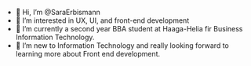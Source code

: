 - 👋 Hi, I’m @SaraErbismann
- 👀 I’m interested in UX, UI, and front-end development
- 🌱 I’m currently a second year BBA student at Haaga-Helia fir Business Information Technology.
- 💞️ I’m new to Information Technology and really looking forward to learning more about Front end development. 

<!---
SaraErbismann/SaraErbismann is a ✨ special ✨ repository because its `README.md` (this file) appears on your GitHub profile.
You can click the Preview link to take a look at your changes.
--->
